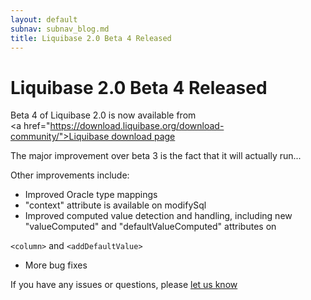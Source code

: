```yaml
---
layout: default
subnav: subnav_blog.md
title: Liquibase 2.0 Beta 4 Released
---
```

# Liquibase 2.0 Beta 4 Released

Beta 4 of Liquibase 2.0 is now available from <a href="https://download.liquibase.org/download-community/">Liquibase download page</a>


The major improvement over beta 3 is the fact that it will actually run...


Other improvements include:


- Improved Oracle type mappings
- "context" attribute is available on modifySql
- Improved computed value detection and handling, including new "valueComputed" and "defaultValueComputed" attributes on

`<column>` and `<addDefaultValue>`

- More bug fixes



If you have any issues or questions, please <a href="https://www.liquibase.org/forum">let us know</a>

